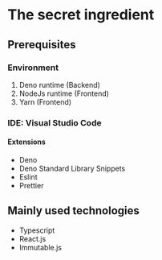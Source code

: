 # The secret ingredient

## Prerequisites

### Environment

1. Deno runtime (Backend)
2. NodeJs runtime (Frontend)
3. Yarn (Frontend)

### IDE: Visual Studio Code

#### Extensions

- Deno
- Deno Standard Library Snippets
- Eslint
- Prettier

## Mainly used technologies

- Typescript
- React.js
- Immutable.js
